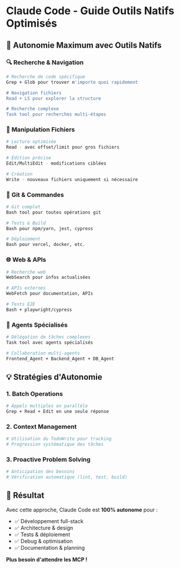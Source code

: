 # Claude Code - Guide Outils Natifs Optimisés

## 🚀 Autonomie Maximum avec Outils Natifs

### 🔍 **Recherche & Navigation**
```bash
# Recherche de code spécifique
Grep + Glob pour trouver n'importe quoi rapidement

# Navigation fichiers
Read + LS pour explorer la structure

# Recherche complexe
Task tool pour recherches multi-étapes
```

### 📝 **Manipulation Fichiers**
```bash
# Lecture optimisée
Read - avec offset/limit pour gros fichiers

# Édition précise  
Edit/MultiEdit - modifications ciblées

# Création
Write - nouveaux fichiers uniquement si nécessaire
```

### 🔧 **Git & Commandes**
```bash
# Git complet
Bash tool pour toutes opérations git

# Tests & Build
Bash pour npm/yarn, jest, cypress

# Déploiement
Bash pour vercel, docker, etc.
```

### 🌐 **Web & APIs**
```bash
# Recherche web
WebSearch pour infos actualisées

# APIs externes
WebFetch pour documentation, APIs

# Tests E2E
Bash + playwright/cypress
```

### 🤖 **Agents Spécialisés**
```bash
# Délégation de tâches complexes
Task tool avec agents spécialisés

# Collaboration multi-agents
Frontend_Agent + Backend_Agent + DB_Agent
```

## 💡 **Stratégies d'Autonomie**

### 1. **Batch Operations**
```bash
# Appels multiples en parallèle
Grep + Read + Edit en une seule réponse
```

### 2. **Context Management** 
```bash
# Utilisation du TodoWrite pour tracking
# Progression systématique des tâches
```

### 3. **Proactive Problem Solving**
```bash
# Anticipation des besoins
# Vérification automatique (lint, test, build)
```

## 🎯 **Résultat**
Avec cette approche, Claude Code est **100% autonome** pour :
- ✅ Développement full-stack
- ✅ Architecture & design
- ✅ Tests & déploiement  
- ✅ Debug & optimisation
- ✅ Documentation & planning

**Plus besoin d'attendre les MCP !**